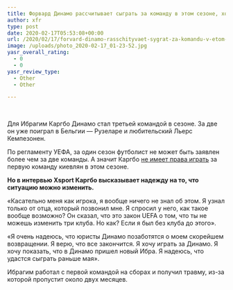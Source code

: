 ```yaml
---
title: Форвард Динамо рассчитывает сыграть за команду в этом сезоне, хоть и не может
author: xfr
type: post
date: 2020-02-17T05:53:08+00:00
url: /2020/02/17/forvard-dinamo-rasschityvaet-sygrat-za-komandu-v-etom-sezone-hot-i-ne-mozhet/
image: /uploads/photo_2020-02-17_01-23-52.jpg
yasr_overall_rating:
  - 0
  - 0
yasr_review_type:
  - Other
  - Other

---
```

&nbsp;

Для Ибрагим Каргбо Динамо стал третьей командой в сезоне. За две он уже поиграл в Бельгии &#8212; Рузеларе и любительский Льерс Кемпезонен.

По регламенту УЕФА, за один сезон футболист не может быть заявлен более чем за две команды. А значит Каргбо <a href="https://bet-bro.com.ua/news/skandalnyj-agent-selyuk-rasskazal-o-strannom-transfere-kargbo-v-dinamo/" target="_blank" rel="noopener noreferrer">не имеет права играть</a> за первую команду киевлян в этом сезоне.

**Но в интервью Xsport Каргбо высказывает надежду на то, что ситуацию можно изменить.**

«Касательно меня как игрока, я вообще ничего не знал об этом. Я узнал только от отца, который позвонил мне. Я спросил у него, как такое вообще возможно? Он сказал, что это закон UEFA о том, что ты не можешь изменить три клуба. Но как? Если я был без клуба до этого».

«Я очень надеюсь, что юристы Динамо позаботятся о моем скорейшем возвращении. Я верю, что все закончится. Я хочу играть за Динамо. Я хочу показать, что в Динамо пришел новый Ибра. Я надеюсь, что удастся сыграть раньше мая».

Ибрагим работал с первой командой на сборах и получил травму, из-за которой пропустит около двух месяцев.